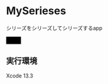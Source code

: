 # MySerieses

シリーズをシリーズしてシリーズするapp

<video controls height="20px" src="https://user-images.githubusercontent.com/68503749/194711417-97cef419-35d4-4af8-a279-b96c2de31ac0.mov"></video>


## 実行環境
Xcode 13.3
